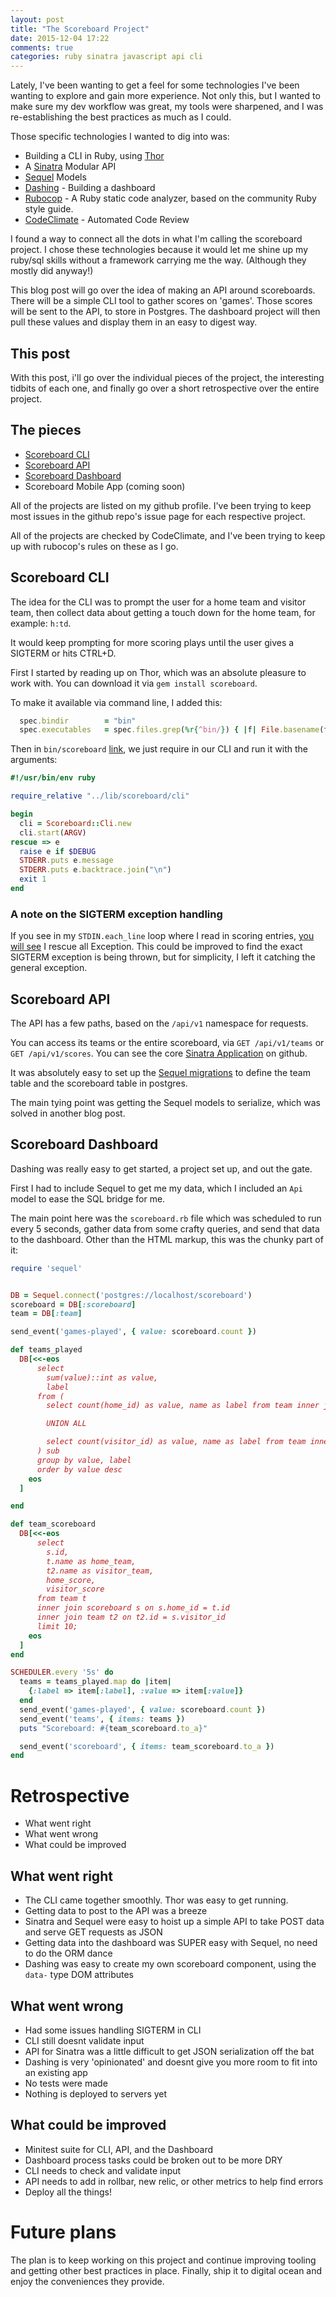 ```yaml
---
layout: post
title: "The Scoreboard Project"
date: 2015-12-04 17:22
comments: true
categories: ruby sinatra javascript api cli
---
```


Lately, I've been wanting to get a feel for some technologies I've been wanting to explore and gain more experience. Not only this, but I wanted to make sure my dev workflow was great, my tools were sharpened, and I was re-establishing the best practices as much as I could.

Those specific technologies I wanted to dig into was:

* Building a CLI in Ruby, using [Thor](https://github.com/erikhuda/thor)
* A [Sinatra](http://sinatrarb.com) Modular API
* [Sequel](https://github.com/jeremyevans/sequel) Models
* [Dashing](https://github.com/Shopify/dashing) - Building a dashboard
* [Rubocop](https://github.com/bbatsov/rubocop) - A Ruby static code analyzer, based on the community Ruby style guide.
* [CodeClimate](http://codeclimate.com) - Automated Code Review

I found a way to connect all the dots in what I'm calling the scoreboard project. I chose these technologies because it would let me shine up my ruby/sql skills without a framework carrying me the way. (Although they mostly did anyway!)

This blog post will go over the idea of making an API around scoreboards. There will be a simple CLI tool to gather scores on 'games'. Those scores will be sent to the API, to store in Postgres. The dashboard project will then pull these values and display them in an easy to digest way.

## This post

With this post, i'll go over the individual pieces of the project, the interesting tidbits of each one, and finally go over a short retrospective over the entire project.

## The pieces

* [Scoreboard CLI](https://github.com/jbavari/scoreboard-cli)
* [Scoreboard API](https://github.com/jbavari/scoreboard-api)
* [Scoreboard Dashboard](https://github.com/jbavari/scoreboard-dashboard)
* Scoreboard Mobile App (coming soon)

All of the projects are listed on my github profile. I've been trying to keep most issues in the github repo's issue page for each respective project. 

All of the projects are checked by CodeClimate, and I've been trying to keep up with rubocop's rules on these as I go.

## Scoreboard CLI

The idea for the CLI was to prompt the user for a home team and visitor team, then collect data about getting a touch down for the home team, for example: `h:td`.

It would keep prompting for more scoring plays until the user gives a SIGTERM or hits CTRL+D.

First I started by reading up on Thor, which was an absolute pleasure to work with. You can download it via `gem install scoreboard`.

To make it available via command line, I added this:

``` ruby
  spec.bindir        = "bin"
  spec.executables   = spec.files.grep(%r{^bin/}) { |f| File.basename(f) }
```

Then in `bin/scoreboard` [link](https://github.com/jbavari/scoreboard-cli/blob/master/bin/scoreboard), we just require in our CLI and run it with the arguments:

``` ruby
#!/usr/bin/env ruby

require_relative "../lib/scoreboard/cli"

begin
  cli = Scoreboard::Cli.new
  cli.start(ARGV)
rescue => e
  raise e if $DEBUG
  STDERR.puts e.message
  STDERR.puts e.backtrace.join("\n")
  exit 1
end
```

### A note on the SIGTERM exception handling

If you see in my `STDIN.each_line` loop where I read in scoring entries, [you will see](https://github.com/jbavari/scoreboard-cli/blob/master/lib/scoreboard/cli.rb#L47) I rescue all Exception. This could be improved to find the exact SIGTERM exception is being thrown, but for simplicity, I left it catching the general exception.

## Scoreboard API

The API has a few paths, based on the `/api/v1` namespace for requests.

You can access its teams or the entire scoreboard, via `GET /api/v1/teams` or `GET /api/v1/scores`. You can see the core [Sinatra Application](https://github.com/jbavari/scoreboard-api/blob/master/application.rb) on github.

It was absolutely easy to set up the [Sequel migrations](https://github.com/jbavari/scoreboard-api/tree/master/migrations) to define the team table and the scoreboard table in postgres.

The main tying point was getting the Sequel models to serialize, which was solved in another blog post. 

## Scoreboard Dashboard

Dashing was really easy to get started, a project set up, and out the gate.

First I had to include Sequel to get me my data, which I included an `Api` model to ease the SQL bridge for me.

The main point here was the `scoreboard.rb` file which was scheduled to run every 5 seconds, gather data from some crafty queries, and send that data to the dashboard. Other than the HTML markup, this was the chunky part of it:

``` ruby
require 'sequel'


DB = Sequel.connect('postgres://localhost/scoreboard')
scoreboard = DB[:scoreboard]
team = DB[:team]

send_event('games-played', { value: scoreboard.count })

def teams_played
  DB[<<-eos 
      select
        sum(value)::int as value,
        label
      from (
        select count(home_id) as value, name as label from team inner join scoreboard on team.id = scoreboard.home_id group by scoreboard.home_id, team.name

        UNION ALL

        select count(visitor_id) as value, name as label from team inner join scoreboard on team.id = scoreboard.visitor_id group by scoreboard.visitor_id, team.name
      ) sub
      group by value, label
      order by value desc
    eos
  ]

end

def team_scoreboard
  DB[<<-eos
      select 
        s.id,
        t.name as home_team, 
        t2.name as visitor_team, 
        home_score, 
        visitor_score 
      from team t 
      inner join scoreboard s on s.home_id = t.id 
      inner join team t2 on t2.id = s.visitor_id
      limit 10;
    eos
  ]
end

SCHEDULER.every '5s' do
  teams = teams_played.map do |item|
    {:label => item[:label], :value => item[:value]}
  end
  send_event('games-played', { value: scoreboard.count })
  send_event('teams', { items: teams })
  puts "Scoreboard: #{team_scoreboard.to_a}"

  send_event('scoreboard', { items: team_scoreboard.to_a })
end
```

# Retrospective

* What went right
* What went wrong
* What could be improved

## What went right

* The CLI came together smoothly. Thor was easy to get running.
* Getting data to post to the API was a breeze
* Sinatra and Sequel were easy to hoist up a simple API to take POST data and serve GET requests as JSON
* Getting data into the dashboard was SUPER easy with Sequel, no need to do the ORM dance
* Dashing was easy to create my own scoreboard component, using the `data-` type DOM attributes

## What went wrong

* Had some issues handling SIGTERM in CLI
* CLI still doesnt validate input
* API for Sinatra was a little difficult to get JSON serialization off the bat
* Dashing is very 'opinionated' and doesnt give you more room to fit into an existing app
* No tests were made
* Nothing is deployed to servers yet

## What could be improved

* Minitest suite for CLI, API, and the Dashboard
* Dashboard process tasks could be broken out to be more DRY
* CLI needs to check and validate input
* API needs to add in rollbar, new relic, or other metrics to help find errors
* Deploy all the things!

# Future plans

The plan is to keep working on this project and continue improving tooling and getting other best practices in place. Finally, ship it to digital ocean and enjoy the conveniences they provide.
